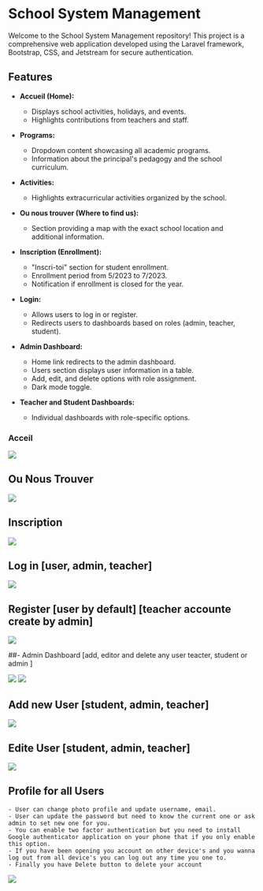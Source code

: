 # School System Management

Welcome to the School System Management repository! This project is a comprehensive web application developed using the Laravel framework, Bootstrap, CSS, and Jetstream for secure authentication.

## Features

- **Accueil (Home):**
  - Displays school activities, holidays, and events.
  - Highlights contributions from teachers and staff.

- **Programs:**
  - Dropdown content showcasing all academic programs.
  - Information about the principal's pedagogy and the school curriculum.

- **Activities:**
  - Highlights extracurricular activities organized by the school.

- **Ou nous trouver (Where to find us):**
  - Section providing a map with the exact school location and additional information.

- **Inscription (Enrollment):**
  - "Inscri-toi" section for student enrollment.
  - Enrollment period from 5/2023 to 7/2023.
  - Notification if enrollment is closed for the year.

- **Login:**
  - Allows users to log in or register.
  - Redirects users to dashboards based on roles (admin, teacher, student).

- **Admin Dashboard:**
  - Home link redirects to the admin dashboard.
  - Users section displays user information in a table.
  - Add, edit, and delete options with role assignment.
  - Dark mode toggle.

- **Teacher and Student Dashboards:**
  - Individual dashboards with role-specific options.

### Acceil

<img src="https://github.com/BoukhaAyo/school_management_system/assets/103447604/971fb0d5-ac86-4324-a905-13684a0bd48b">

## Ou Nous Trouver

<img src="https://github.com/BoukhaAyo/school_management_system/assets/103447604/4a882179-d65a-4f08-8da3-9b87ccdad113">

## Inscription

<img src="https://github.com/BoukhaAyo/school_management_system/assets/103447604/d16d285d-fe7f-42c2-a9ae-43988e46537d">

## Log in [user, admin, teacher]

<img src="https://github.com/BoukhaAyo/school_management_system/assets/103447604/782602d6-8ded-4fe6-900b-9d78970fdcb8">

## Register [user by default] [teacher accounte create by admin]

<img src="https://github.com/BoukhaAyo/school_management_system/assets/103447604/5dcda6c2-6676-4c1c-94c8-e872e577b0d0">

##- Admin Dashboard [add, editor and delete any user teacter, student or admin ]

<img src="https://github.com/BoukhaAyo/school_management_system/assets/103447604/308df08a-62a2-4e67-9aae-849b3a6de2b3">

<img src="https://github.com/BoukhaAyo/school_management_system/assets/103447604/cc7d583f-94b8-4e7d-a9b8-c7f3f86a8bc2">

## Add new User [student, admin, teacher]

<img src="https://github.com/BoukhaAyo/school_management_system/assets/103447604/3b181419-d0bb-442c-901c-7da64a48380b">

## Edite User [student, admin, teacher]

<img src="https://github.com/BoukhaAyo/school_management_system/assets/103447604/e92c146e-9532-4ce1-9c75-b5c059a1d3ed">

## Profile for all Users
    - User can change photo profile and update username, email.
    - User can update the password but need to know the current one or ask admin to set new one for you.
    - You can enable two factor authentication but you need to install Google authenticator application on your phone that if you only enable this option.
    - If you have been opening you account on other device's and you wanna log out from all device's you can log out any time you one to.
    - Finally you have Delete button to delete your account
    
<img src="https://github.com/BoukhaAyo/school_management_system/assets/103447604/2b5c2498-ff7b-4033-bc98-cf315c8be68e">
